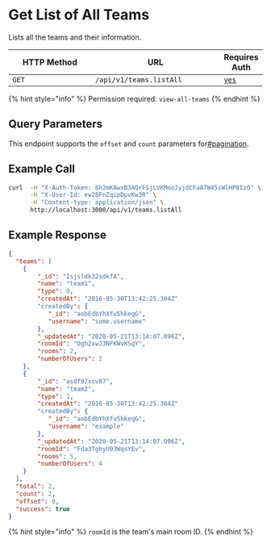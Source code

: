# Get List of All Teams

Lists all the teams and their information.

<table><thead><tr><th width="163">HTTP Method</th><th width="250">URL</th><th>Requires Auth</th></tr></thead><tbody><tr><td><code>GET</code></td><td><code>/api/v1/teams.listAll</code></td><td><a href="../../authentication-endpoints/"><code>yes</code></a></td></tr></tbody></table>

{% hint style="info" %}
Permission required: `view-all-teams`
{% endhint %}

## Query Parameters

This endpoint supports the `offset` and `count` parameters for[#pagination](../../../#pagination "mention").

## Example Call

```bash
curl  -H "X-Auth-Token: 8h2mKAwxB3AQrFSjLVKMooJyjdCFaA7W45sWlHP8IzO" \
      -H "X-User-Id: ew28FnZqipDpvKw3R" \
      -H "Content-type: application/json" \
      http://localhost:3000/api/v1/teams.listAll
```

## Example Response

```json
{
  "teams": [
    {
        "_id": "Isjsldk32sdkfA",
        "name": "team1",
        "type": 0,
        "createdAt": "2016-05-30T13:42:25.304Z"
        "createdBy": {
           "_id": "aobEdbYhXfu5hkeqG",
           "username": "some.username"
        },
        "_updatedAt": "2020-05-21T13:14:07.096Z",
        "roomId": "Dgh2xwJ3NFKWvKSqY",
        "rooms": 2,
        "numberOfUsers": 2
    },
    {
        "_id": "asdf97xcv87",
        "name": "team2",
        "type": 1,
        "createdAt": "2016-05-30T13:42:25.304Z"
        "createdBy": {
           "_id": "aobEdbYhXfu5hkeqG",
           "username": "example"
        },
        "_updatedAt": "2020-05-21T13:14:07.096Z",
        "roomId": "Fda3TghyU03WqsYEv",
        "rooms": 5,
        "numberOfUsers": 4
    }
  ],
  "total": 2,
  "count": 2,
  "offset": 0,
  "success": true
}
```

{% hint style="info" %}
`roomId` is the team's main room ID.
{% endhint %}
